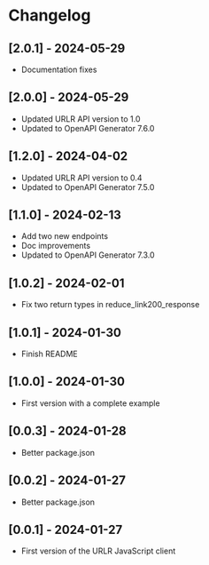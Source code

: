 # Changelog

## [2.0.1] - 2024-05-29

- Documentation fixes

## [2.0.0] - 2024-05-29

- Updated URLR API version to 1.0
- Updated to OpenAPI Generator 7.6.0

## [1.2.0] - 2024-04-02

- Updated URLR API version to 0.4
- Updated to OpenAPI Generator 7.5.0

## [1.1.0] - 2024-02-13

- Add two new endpoints
- Doc improvements
- Updated to OpenAPI Generator 7.3.0

## [1.0.2] - 2024-02-01

- Fix two return types in reduce_link200_response

## [1.0.1] - 2024-01-30

- Finish README

## [1.0.0] - 2024-01-30

- First version with a complete example

## [0.0.3] - 2024-01-28

- Better package.json

## [0.0.2] - 2024-01-27

- Better package.json

## [0.0.1] - 2024-01-27

- First version of the URLR JavaScript client